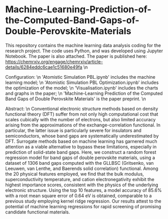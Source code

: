 # Machine-Learning-Prediction-of-the-Computed-Band-Gaps-of-Double-Perovskite-Materials

This repository contains the machine learning data analysis coding for the research project. The code uses Python, and was developed using Jupyter Notebook. The paper is also attached. The paper is published here: https://chemrxiv.org/engage/chemrxiv/article-details/6284eddc6cae1c51680e49fa \n

Configuration: \n
'Atomistic Simulation PBL.ipynb' includes the machine learning model; \n
'Atomistic Simulation PBL Optimization.ipynb' includes the optimization of the model; \n
'Visualisation.ipynb' includes the charts and graphs in the paper; \n
'Machine-Learning Prediction of the Computed Band Gaps of Double Perovskite Materials' is the paper preprint. \n


Abstract: \n
Conventional electronic structure methods based on density functional theory (DFT) suffer from not only high computational cost that scales cubically with the number of electrons, but also limited accuracy arising from the approximations of the exchange-correlation functional. In particular, the latter issue is particularly severe for insulators and semiconductors, whose band gaps are systematically underestimated by DFT. Surrogate methods based on machine learning has garnered much attention as a viable alternative to bypass these limitations, especially in prediction of solid-state band gaps. Here, we construct a random forest regression model for band gaps of double perovskite materials, using a dataset of 1306 band gaps computed with the GLLBSC (Gritsenko, van Leeuwen, van Lenthe, and Baerends solid correlation) functional. Among the 20 physical features employed, we find that the bulk modulus, superconductivity temperature, and cation electronegativity exhibit the highest importance scores, consistent with the physics of the underlying electronic structure. Using the top 10 features, a model accuracy of 85.6% with a root mean square error of 0.64 eV is obtained, comparable to a previous study employing kernel ridge regression. Our results attest to the potential of machine learning regressions for rapid screening of promising candidate functional materials.
